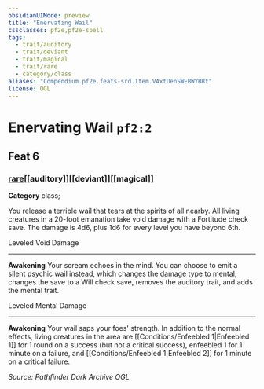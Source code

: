 ```yaml
---
obsidianUIMode: preview
title: "Enervating Wail"
cssclasses: pf2e,pf2e-spell
tags:
  - trait/auditory
  - trait/deviant
  - trait/magical
  - trait/rare
  - category/class
aliases: "Compendium.pf2e.feats-srd.Item.VAxtUenSWEBWYBRt"
license: OGL
---
```

# Enervating Wail `pf2:2`
## Feat 6
### [rare](rare "Rare Rarity Trait")[[auditory]][[deviant]][[magical]]

**Category** class; 




You release a terrible wail that tears at the spirits of all nearby. All living creatures in a 20-foot emanation take void damage with a Fortitude check save. The damage is 4d6, plus 1d6 for every level you have beyond 6th.

Leveled Void Damage

* * *

**Awakening** Your scream echoes in the mind. You can choose to emit a silent psychic wail instead, which changes the damage type to mental, changes the save to a Will check save, removes the auditory trait, and adds the mental trait.

Leveled Mental Damage

* * *

**Awakening** Your wail saps your foes' strength. In addition to the normal effects, living creatures in the area are [[Conditions/Enfeebled 1|Enfeebled 1]] for 1 round on a success (but not a critical success), enfeebled 1 for 1 minute on a failure, and [[Conditions/Enfeebled 1|Enfeebled 2]] for 1 minute on a critical failure.

*Source: Pathfinder Dark Archive*
*OGL*